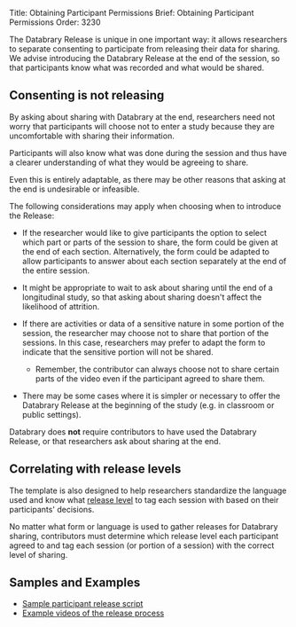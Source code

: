 Title: Obtaining Participant Permissions
Brief: Obtaining Participant Permissions
Order: 3230

The Databrary Release is unique in one important way: it allows researchers to separate consenting to participate from releasing their data for sharing.
We advise introducing the Databrary Release at the end of the session, so that participants know what was recorded and what would be shared.

## Consenting is not releasing 

By asking about sharing with Databrary at the end, researchers need not worry that participants will choose not to enter a study because they are uncomfortable with sharing their information.

Participants will also know what was done during the session and thus have a clearer understanding of what they would be agreeing to share.

Even this is entirely adaptable, as there may be other reasons that asking at the end is undesirable or infeasible.

The following considerations may apply when choosing when to introduce the Release:

- If the researcher would like to give participants the option to select which part or parts of the session to share, the form could be given at the end of each section.
Alternatively, the form could be adapted to allow participants to answer about each section separately at the end of the entire session.
- It might be appropriate to wait to ask about sharing until the end of a longitudinal study, so that asking about sharing doesn't affect the likelihood of attrition.

- If there are activities or data of a sensitive nature in some portion of the session, the researcher may choose not to share that portion of the sessions.
In this case, researchers may prefer to adapt the form to indicate that the sensitive portion will not be shared.
  	- Remember, the contributor can always choose not to share certain parts of the video even if the participant agreed to share them.
- There may be some cases where it is simpler or necessary to offer the Databrary Release at the beginning of the study (e.g.
in classroom or public settings).

Databrary does **not** require contributors to have used the Databrary Release, or that researchers ask about sharing at the end.

## Correlating with release levels

The template is also designed to help researchers standardize the language used and know what [release level](|filename|release-levels.md) to tag each session with based on their participants' decisions.

No matter what form or language is used to gather releases for Databrary sharing, contributors must determine which release level each participant agreed to and tag each session (or portion of a session) with the correct level of sharing.

## Samples and Examples

- [Sample participant release script](|filename|asking/script.md)
- [Example videos of the release process](|filename|asking/examples.md)
